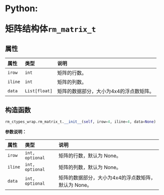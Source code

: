 # <p class="hidden">Python: </p>矩阵结构体`rm_matrix_t`

## 属性

|  属性  |  类型  |  说明  |
| :--- | :--- | :--- |
| `irow`    | `int`                 | 矩阵的行数。       |
| `iline`   | `int`                 | 矩阵的列数。       |
| `data`    | `List[float]`   | 矩阵的数据部分，大小为4x4的浮点数矩阵。 |

## 构造函数

```Python
rm_ctypes_wrap.rm_matrix_t.__init__(self, irow=4, iline=4, data=None)
```

**参数说明：**

|  属性  |  类型  |  说明  |
| :--- | :--- | :--- |
|  `irow`  |  `int, optional`  |  矩阵的行数，默认为 None。  |
|  `iline`  |  `int, optional`  |  矩阵的列数，默认为 None。  |
|  `data`  |  `int, optional`  |  矩阵的数据部分，大小为4x4的浮点数矩阵，默认为 None。  |
